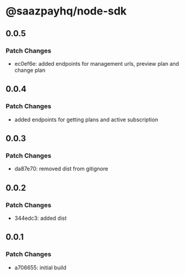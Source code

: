 # @saazpayhq/node-sdk

## 0.0.5

### Patch Changes

- ec0ef6e: added endpoints for management urls, preview plan and change plan

## 0.0.4

### Patch Changes

- added endpoints for getting plans and active subscription

## 0.0.3

### Patch Changes

- da87e70: removed dist from gitignore

## 0.0.2

### Patch Changes

- 344edc3: added dist

## 0.0.1

### Patch Changes

- a706655: initial build

